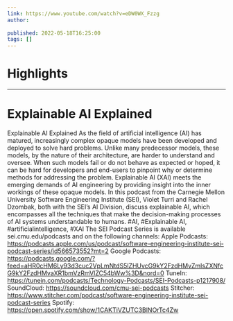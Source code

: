 ```yaml
---
link: https://www.youtube.com/watch?v=eDW0WX_Fzzg
author: 
   
published: 2022-05-18T16:25:00
tags: []
---
```

# Highlights


---
# Explainable AI Explained
Explainable AI Explained As the field of artificial intelligence (AI) has matured, increasingly complex opaque models have been developed and deployed to solve hard problems. Unlike many predecessor models, these models, by the nature of their architecture, are harder to understand and oversee. When such models fail or do not behave as expected or hoped, it can be hard for developers and end-users to pinpoint why or determine methods for addressing the problem. Explainable AI (XAI) meets the emerging demands of AI engineering by providing insight into the inner workings of these opaque models. In this podcast from the Carnegie Mellon University Software Engineering Institute (SEI), Violet Turri and Rachel Dzombak, both with the SEI’s AI Division, discuss explainable AI, which encompasses all the techniques that make the decision-making processes of AI systems understandable to humans. #AI, #Explainable AI, #artificialintelligence, #XAI The SEI Podcast Series is available sei.cmu.edu/podcasts and on the following channels: Apple Podcasts: https://podcasts.apple.com/us/podcast/software-engineering-institute-sei-podcast-series/id566573552?mt=2 Google Podcasts: https://podcasts.google.com/?feed=aHR0cHM6Ly93d3cuc2VpLmNtdS5lZHUvcG9kY2FzdHMvZmlsZXNfcG9kY2FzdHMvaXR1bmVzRmVlZC54bWw%3D&nord=0 TuneIn: https://tunein.com/podcasts/Technology-Podcasts/SEI-Podcasts-p1217908/ SoundCloud: https://soundcloud.com/cmu-sei-podcasts Stitcher: https://www.stitcher.com/podcast/software-engineering-institute-sei-podcast-series Spotify: https://open.spotify.com/show/1CAKTiVZUTC3BlNOrTc4Zw